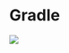 # Gradle

[![](https://jitpack.io/v/zj565061763/mutator.svg)](https://jitpack.io/#zj565061763/mutator)